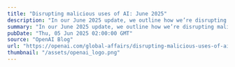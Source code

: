 ```yaml
---
title: "Disrupting malicious uses of AI: June 2025"
description: "In our June 2025 update, we outline how we’re disrupting malicious uses of AI—through safety tools that detect and counter abuse, support democratic values, and promote responsible AI deployment for the benefit of all."
summary: "In our June 2025 update, we outline how we’re disrupting malicious uses of AI—through safety tools that detect and counter abuse, support democratic values, and promote responsible AI deployment for the benefit of all."
pubDate: "Thu, 05 Jun 2025 02:00:00 GMT"
source: "OpenAI Blog"
url: "https://openai.com/global-affairs/disrupting-malicious-uses-of-ai-june-2025"
thumbnail: "/assets/openai_logo.png"
---
```


